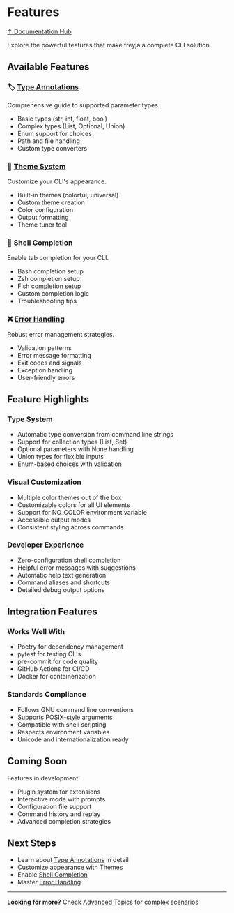 # Features

[↑ Documentation Hub](../help.md)

Explore the powerful features that make freyja a complete CLI solution.

## Available Features

### 🏷️ [Type Annotations](type-annotations.md)
Comprehensive guide to supported parameter types.
- Basic types (str, int, float, bool)
- Complex types (List, Optional, Union)
- Enum support for choices
- Path and file handling
- Custom type converters

### 🎨 [Theme System](themes.md)
Customize your CLI's appearance.
- Built-in themes (colorful, universal)
- Custom theme creation
- Color configuration
- Output formatting
- Theme tuner tool

### 🔧 [Shell Completion](shell-completion.md)
Enable tab completion for your CLI.
- Bash completion setup
- Zsh completion setup
- Fish completion setup
- Custom completion logic
- Troubleshooting tips

### ❌ [Error Handling](error-handling.md)
Robust error management strategies.
- Validation patterns
- Error message formatting
- Exit codes and signals
- Exception handling
- User-friendly errors

## Feature Highlights

### Type System
- Automatic type conversion from command line strings
- Support for collection types (List, Set)
- Optional parameters with None handling
- Union types for flexible inputs
- Enum-based choices with validation

### Visual Customization
- Multiple color themes out of the box
- Customizable colors for all UI elements
- Support for NO_COLOR environment variable
- Accessible output modes
- Consistent styling across commands

### Developer Experience
- Zero-configuration shell completion
- Helpful error messages with suggestions
- Automatic help text generation
- Command aliases and shortcuts
- Detailed debug output options

## Integration Features

### Works Well With
- Poetry for dependency management
- pytest for testing CLIs
- pre-commit for code quality
- GitHub Actions for CI/CD
- Docker for containerization

### Standards Compliance
- Follows GNU command line conventions
- Supports POSIX-style arguments
- Compatible with shell scripting
- Respects environment variables
- Unicode and internationalization ready

## Coming Soon

Features in development:
- Plugin system for extensions
- Interactive mode with prompts
- Configuration file support
- Command history and replay
- Advanced completion strategies

## Next Steps

- Learn about [Type Annotations](type-annotations.md) in detail
- Customize appearance with [Themes](themes.md)
- Enable [Shell Completion](shell-completion.md)
- Master [Error Handling](error-handling.md)

---

**Looking for more?** Check [Advanced Topics](../advanced/index.md) for complex scenarios